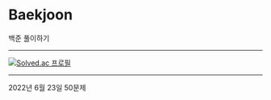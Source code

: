 # Baekjoon

백준 풀이하기

---

[![Solved.ac
프로필](http://mazassumnida.wtf/api/v2/generate_badge?boj=II_eugene_II)](https://solved.ac/II_eugene_II)

---


2022년 6월 23일 50문제

